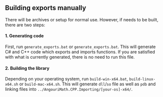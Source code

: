 ﻿## Building exports manually

There will be archives or setup for normal use. However, if needs to be built, there are two steps:

#### 1. Generating code

First, run `generate_exports.bat` or `generate_exports.bat`. This will generate C# and C++ code which exports and 
imports functions. If you are satisfied with what is currently generated, there is no need to run this file.

#### 2. Building the library

Depending on your operating system, run `build-win-x64.bat`, `build-linux-x64.sh` or `build-mac-x64.sh`. This will generate
`dll`/`so` file as well as `pdb` and linking files into `../AngouriMath.CPP.Importing/[your-os]-x64/`.